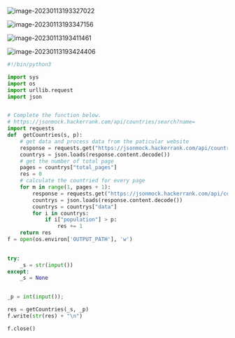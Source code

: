 

 

![image-20230113193327022](C:\Users\86186\AppData\Roaming\Typora\typora-user-images\image-20230113193327022.png)

![image-20230113193347156](C:\Users\86186\AppData\Roaming\Typora\typora-user-images\image-20230113193347156.png)

![image-20230113193411461](C:\Users\86186\AppData\Roaming\Typora\typora-user-images\image-20230113193411461.png)

![image-20230113193424406](C:\Users\86186\AppData\Roaming\Typora\typora-user-images\image-20230113193424406.png)

```python
#!/bin/python3

import sys
import os
import urllib.request
import json


# Complete the function below.
# https://jsonmock.hackerrank.com/api/countries/search?name=
import requests
def  getCountries(s, p):
    # get data and process data from the paticular website
    response = requests.get("https://jsonmock.hackerrank.com/api/countries/search?name=" + s)
    countrys = json.loads(response.content.decode())
    # get the number of total page 
    pages = countrys["total_pages"]
    res = 0
    # calculate the countried for every page
    for m in range(1, pages + 1):
        response = requests.get("https://jsonmock.hackerrank.com/api/countries/search?name=" + s+"&page=" + str(m))
        countrys = json.loads(response.content.decode())
        countrys = countrys["data"]
        for i in countrys:
            if i["population"] > p:
                res += 1
    return res
f = open(os.environ['OUTPUT_PATH'], 'w')
    

try:
    _s = str(input())
except:
    _s = None


_p = int(input());

res = getCountries(_s, _p)
f.write(str(res) + "\n")

f.close()

```

